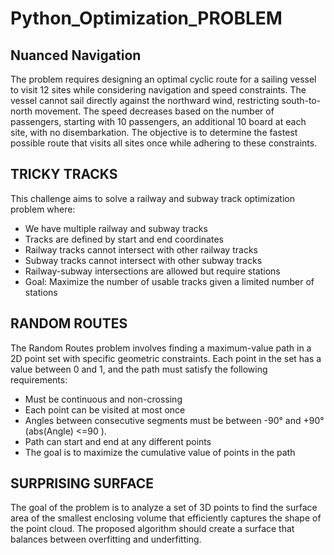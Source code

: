 # Python_Optimization_PROBLEM

## Nuanced Navigation

The problem requires designing an optimal cyclic route for a sailing vessel to visit 12 sites while considering navigation and speed constraints. The vessel cannot sail directly against the northward wind, restricting south-to-north movement. The speed decreases based on the number of passengers, starting with 10 passengers, an additional 10 board at each site, with no disembarkation. The objective is to determine the fastest possible route that visits all sites once while adhering to these constraints.

## TRICKY TRACKS
This challenge aims to solve a railway and subway track optimization problem where:
- We have multiple railway and subway tracks
- Tracks are defined by start and end coordinates
- Railway tracks cannot intersect with other railway tracks
- Subway tracks cannot intersect with other subway tracks
- Railway-subway intersections are allowed but require stations
- Goal: Maximize the number of usable tracks given a limited number of stations

## RANDOM ROUTES
The Random Routes problem involves finding a maximum-value path in a 2D point set with specific geometric constraints. Each point in the set has a value between 0 and 1, and the path must satisfy the following requirements:
- Must be continuous and non-crossing
- Each point can be visited at most once
- Angles between consecutive segments must be between -90° and +90° (abs(Angle) <=90 ).
- Path can start and end at any different points
- The goal is to maximize the cumulative value of points in the path


## SURPRISING SURFACE
The goal of the problem is to analyze a set of 3D points to find the surface area of the smallest enclosing volume that efficiently captures the shape of the point cloud. The proposed algorithm should create a surface that balances between overfitting and underfitting.
